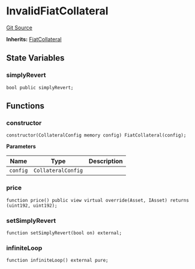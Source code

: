 # InvalidFiatCollateral
[Git Source](https://github.com/larrythecucumber321/protocol/blob/77d337b8595ba96d069ded321419b36a61984170/contracts/plugins/mocks/InvalidFiatCollateral.sol)

**Inherits:**
[FiatCollateral](/contracts/plugins/assets/FiatCollateral.sol/contract.FiatCollateral.md)


## State Variables
### simplyRevert

```solidity
bool public simplyRevert;
```


## Functions
### constructor


```solidity
constructor(CollateralConfig memory config) FiatCollateral(config);
```
**Parameters**

|Name|Type|Description|
|----|----|-----------|
|`config`|`CollateralConfig`||


### price


```solidity
function price() public view virtual override(Asset, IAsset) returns (uint192, uint192);
```

### setSimplyRevert


```solidity
function setSimplyRevert(bool on) external;
```

### infiniteLoop


```solidity
function infiniteLoop() external pure;
```

